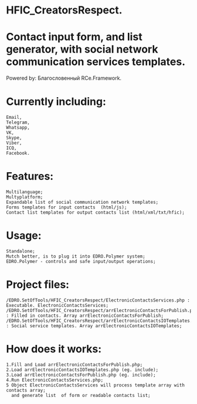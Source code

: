 # HFIC_CreatorsRespect.  
# Contact input form, and list generator, with social network communication services templates.
Powered by: Благословенный RCe.Framework.

# Currently including:
    Email, 
    Telegram,
    Whatsapp,
    VK,
    Skype,
    Viber,
    ICQ,
    Facebook.

# Features:
    Multilanguage;
    Multyplatform;
    Expandable list of social communication network templates;
    Forms templates for input contacts  (html/js);
    Contact list templates for output contacts list (html/xml/txt/hfic);
     
# Usage:
    Standalone;
    Mutch better, is to plug it into EDRO.Polymer system;
    EDRO.Polymer - controls and safe input/output operations;
     
# Project files:
    /EDRO.SetOfTools/HFIC_CreatorsRespect/ElectronicContactsServices.php : Executable. ElectronicContactsServices;
    /EDRO.SetOfTools/HFIC_CreatorsRespect/arrElectronicContactsForPublish.php : Filled in contacts. Array arrElectronicContactsForPublish;
    /EDRO.SetOfTools/HFIC_CreatorsRespect/arrElectronicContactsIOTemplates.php  : Social service templates. Array arrElectronicContactsIOTemplates;
    
# How does it works:
    1.Fill and Load arrElectronicContactsForPublish.php;
    2.Load arrElectronicContactsIOTemplates.php (eg. include);
    3.Load arrElectronicContactsForPublish.php (eg. include);
    4.Run ElectronicContactsServices.php;
    5 Object ElectronicContactsServices will process template array with contacts array;
      and generate list  of form or readable contacts list;
    

